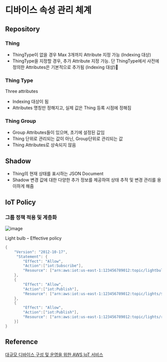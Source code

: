 # 디바이스 속성 관리 체계

## Repository

### Thing

- ThingType이 없을 경우 Max 3개까지 Attribute 지정 가능 (Indexing 대상)
- ThingType을 지정할 경우, 추가 Attribute 지정 가능. 단 ThingType에서 사전에 정의한 Attributes은 기본적으로 추가됨 (Indexing 대상)

### Thing Type

Three attributes

- Indexing 대상이 됨
- Attributes 명칭만 정해지고, 실제 값은 Thing 등록 시점에 정해짐

### Thing Group

- Group Attributes들이 있으며, 초기에 설정된 값임
- Thing 단위로 관리되는 값이 아닌, Group단위로 관리되는 값
- Thing Attributes로 상속되지 않음

## Shadow

- Thing의 현재 상태를 표시하는 JSON Document
- Shadow 변경 값에 대한 다양한 추가 정보를 제공하여 상태 추적 및 변경 관리를 용이하게 해줌 



## IoT Policy

### 그룹 정책 적용 및 계층화

![image](https://user-images.githubusercontent.com/52392004/182020963-23b03441-be3e-40af-a390-29a7a835a21b.png)


Light bulb – Effective policy

```java
{
    "Version": "2012-10-17",
     "Statement": {
        "Effect": "Allow",
        "Action":["iot:Subscribe"],
        "Resource": ["arn:aws:iot:us-east-1:123456789012:topic/lightbulb/admin"]
    },
    {
        "Effect": "Allow",
        "Action":["iot:Publish"],
        "Resource": ["arn:aws:iot:us-east-1:123456789012:topic/lights/${iot:ClientId}/status"]
    },
    {
        "Effect": "Allow",
        "Action":["iot:Publish"],
        "Resource": ["arn:aws:iot:us-east-1:123456789012:topic/lights/roomN/status"]
    }]
} 
```


## Reference

[대규모 디바이스 구성 및 운영을 위한 AWS IoT 서비스](https://www.youtube.com/watch?v=HTm2nORrkSw)


